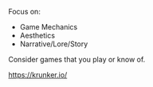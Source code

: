 Focus on:

- Game Mechanics
- Aesthetics
- Narrative/Lore/Story

Consider games that you play or know of.


https://krunker.io/
